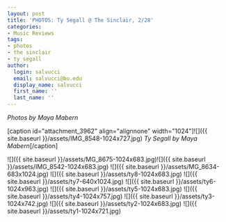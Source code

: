 ```yaml
---
layout: post
title: 'PHOTOS: Ty Segall @ The Sinclair, 2/28'
categories:
- Music Reviews
tags:
- photos
- the sinclair
- ty segall
author:
  login: salvucci
  email: salvucci@bu.edu
  display_name: salvucci
  first_name: ''
  last_name: ''
---
```

_Photos by Maya Mabern_

\[caption id="attachment\_3962" align="alignnone" width="1024"\]![]({{ site.baseurl }}/assets/IMG_8548-1024x727.jpg) _Ty Segall by Maya Mabern_\[/caption\]

![]({{ site.baseurl }}/assets/MG_8675-1024x683.jpg)![]({{ site.baseurl }}/assets/IMG_8542-1024x683.jpg) ![]({{ site.baseurl }}/assets/MG_8634-683x1024.jpg) ![]({{ site.baseurl }}/assets/ty8-1024x683.jpg) ![]({{ site.baseurl }}/assets/ty7-640x1024.jpg) ![]({{ site.baseurl }}/assets/ty6-1024x963.jpg) ![]({{ site.baseurl }}/assets/ty5-1024x683.jpg) ![]({{ site.baseurl }}/assets/ty4-1024x757.jpg) ![]({{ site.baseurl }}/assets/ty3-1024x742.jpg) ![]({{ site.baseurl }}/assets/ty2-1024x683.jpg) ![]({{ site.baseurl }}/assets/ty1-1024x721.jpg)